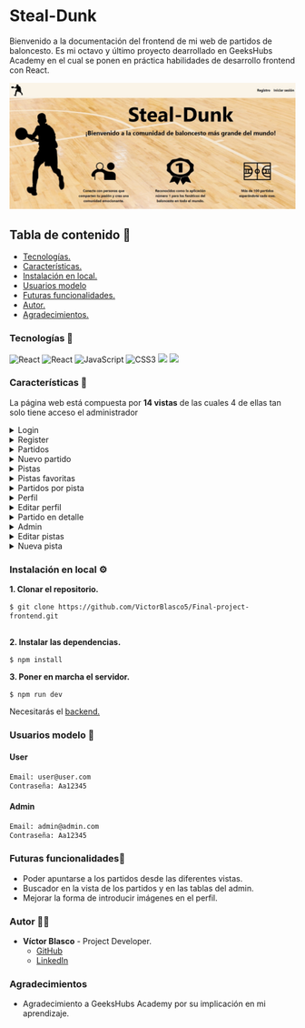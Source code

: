 # Steal-Dunk

Bienvenido a la documentación del frontend de mi web de partidos de baloncesto. Es mi octavo y último proyecto dearrollado en GeeksHubs Academy en el cual se ponen en práctica habilidades de desarrollo frontend con React.

![Home](./img/home.jpg)

## Tabla de contenido :page_with_curl:

- [Tecnologías.](#tecnologías-star2)
- [Características.](#características-bookmark)
- [Instalación en local.](#instalación-en-local-gear)
- [Usuarios modelo](#usuarios-modelo-pouting_face)
- [Futuras funcionalidades.](#futuras-funcionalidadesrocket)
- [Autor.](#autor-curly_haired_man)
- [Agradecimientos.](#agradecimientos)

### Tecnologías :star2:

<img src="https://img.shields.io/badge/react-%2320232a.svg?style=for-the-badge&logo=react&logoColor=%2361DAFB" alt="React" /> <img src="https://img.shields.io/badge/React_Router-CA4245?style=for-the-badge&logo=react-router&logoColor=white" alt="React" /> <img src="https://img.shields.io/badge/JavaScript-E5E104?style=for-the-badge&logo=javascript&logoColor=black" alt="JavaScript" /> <img src="https://img.shields.io/badge/CSS3-0040FF?style=for-the-badge&logo=css3&logoColor=white" alt="CSS3" /> <img src="https://img.shields.io/badge/-Vite-747bff?style=for-the-badge&logo=vite&logoColor=white"> <img src="https://img.shields.io/badge/redux-%23593d88.svg?style=for-the-badge&logo=redux&logoColor=white">



### Características :bookmark:

La página web está compuesta por **14 vistas** de las cuales 4 de ellas tan solo tiene acceso el administrador

<details>

<summary>Login</summary>


![Inicio sesión](./img/login.jpg)

</details>


<details>

<summary>Register</summary>

- El nickname será el que posteriormente nos aparecerá en el header.

![Registro](./img/register.jpg)

</details>



<details>

<summary>Partidos</summary>

- Encontramos todos los partidos ordenados de más cercano en fecha a más lejano. Al final tenemos sombreados los partidos que ya han pasado ordenados de forma que sale el primero el más reciente.
- Podemos apuntarnos y borrarnos de los partidos.
- Desde esta vista accedemos a crear un nuevo partido.

![Partidos](./img/matches.jpg)

</details>



<details>

<summary>Nuevo partido</summary>

- Tan solo tendremos que rellenar los campos requeridos para crear un nuevo partido.
- El usuario que crea un partido se apunta en él automáticamente.

![Nuevo partido](./img/newMatch.jpg)

</details>



<details>

<summary>Pistas</summary>

- Todas las pistas disponibles en las que los usuarios pueden crear partidos.
- Tenemos un símbolo de una estrella en la que si los usuarios clican añadirán esa pista a sus favoritas.
- Por otro lado tenemos un símbolo de ubicación el cual al clicarlo nos abrirá la ubicación de la pista en google maps.

![Pistas](./img/courts.jpg)

</details>



<details>

<summary>Pistas favoritas</summary>

- Nos muestra las pistas favoritas que tiene seleccionada el usuario.
- Si clicamos en el boton "partidos", nos llevará a todos los partidos que existen de esa pista.

![Pistas favoritas](./img/favorite.jpg)

</details>



<details>

<summary>Partidos por pista</summary>

- Encontramos de forma ordenada por fecha los partidos que existen para esta pista.

![Partidos por pista](./img/matchCourt.jpg)

</details>



<details>

<summary>Perfil</summary>

- Disponemos de un botón para editar perfil el cual nos llevará a otra vista donde trataremos los datos.
- Se muestran todos los partidos a los que el usuario se ha apuntado.
- Desde aquí el usuario podrá eliminar los partidos que haya creado.

![Perfil](./img/profile.jpg)

</details>



<details>

<summary>Editar perfil</summary>

- El usuario podrá modificar todos los campos excepto el email.
- En el campo de la imagen tiene que introducir una url.
- El campo de la posición tiene 3 opciones predeterminadas.
- Al clicar el botón "editar", los campos se vuelven editables, una vez los modifiquemos clicaremos en confirmar.

![Editar perfil](./img/profileEdit.jpg)

</details>



<details>

<summary>Partido en detalle</summary>

- Podemos acceder a ella tanto desde la vista de todos los partidos como desde los partidos a los que estamos apuntados en nuestro perfil.

- Nos muestra la información completa del partido que seleccionemos.

![Partido en detalle](./img/matchDetail.jpg)

</details>



<details>

<summary>Admin</summary>

- Desde aquí el administrador podrá gestionar usuarios, pistas y partidos.
- Tenemos 3 tablas:
Tabla de usuarios.

![Admin](./img/adminDeleteUser.jpg)


Tabla de partidos.

![Admin](./img/adminDeleteMatch.jpg)

Tabla de pistas.

- Desde esta tabla podemos eliminar las pistas y crear una nueva. 

![Admin](./img/adminDeleteCourt.jpg)

</details>


<details>

<summary>Editar pistas</summary>

- En la esquina superior izquierda tenemos un botón con acceso a crear una nueva pista.
- Disponemos de todas las pistas las cuales podemos editar clicando en el botón "editar" y confirmando una vez finalicemos.

![Editar pistas](./img/adminCourtEdit.jpg)

</details>



<details>

<summary>Nueva pista</summary>

- Rellenaremos los 3 campos solicitados para crear una nueva pista.

![Nueva pista](./img/newCourt.jpg)

</details>



### Instalación en local :gear:

**1. Clonar el repositorio.**
````
$ git clone https://github.com/VictorBlasco5/Final-project-frontend.git


````
**2. Instalar las dependencias.**

````
$ npm install
````

**3. Poner en marcha el servidor.**
````
$ npm run dev
````

Necesitarás el [backend.](https://github.com/VictorBlasco5/Final-project-backend)


### Usuarios modelo :pouting_face:

#### User
````
Email: user@user.com
Contraseña: Aa12345
````

#### Admin
````
Email: admin@admin.com
Contraseña: Aa12345
````


### Futuras funcionalidades:rocket:

- Poder apuntarse a los partidos desde las diferentes vistas.
- Buscador en la vista de los partidos y en las tablas del admin.
- Mejorar la forma de introducir imágenes en el perfil.


### Autor :curly_haired_man:
- **Víctor Blasco** - Project Developer.
   - [GitHub](https://github.com/VictorBlasco5)
   - [LinkedIn](https://www.linkedin.com/in/victor-blasco-4b7588304/)

### Agradecimientos 
- Agradecimiento a GeeksHubs Academy por su implicación en mi aprendizaje.
